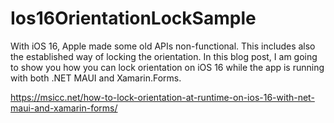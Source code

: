 # Ios16OrientationLockSample

With iOS 16, Apple made some old APIs non-functional. This includes also the established way of locking the orientation. In this blog post, I am going to show you how you can lock orientation on iOS 16 while the app is running with both .NET MAUI and Xamarin.Forms.

https://msicc.net/how-to-lock-orientation-at-runtime-on-ios-16-with-net-maui-and-xamarin-forms/
